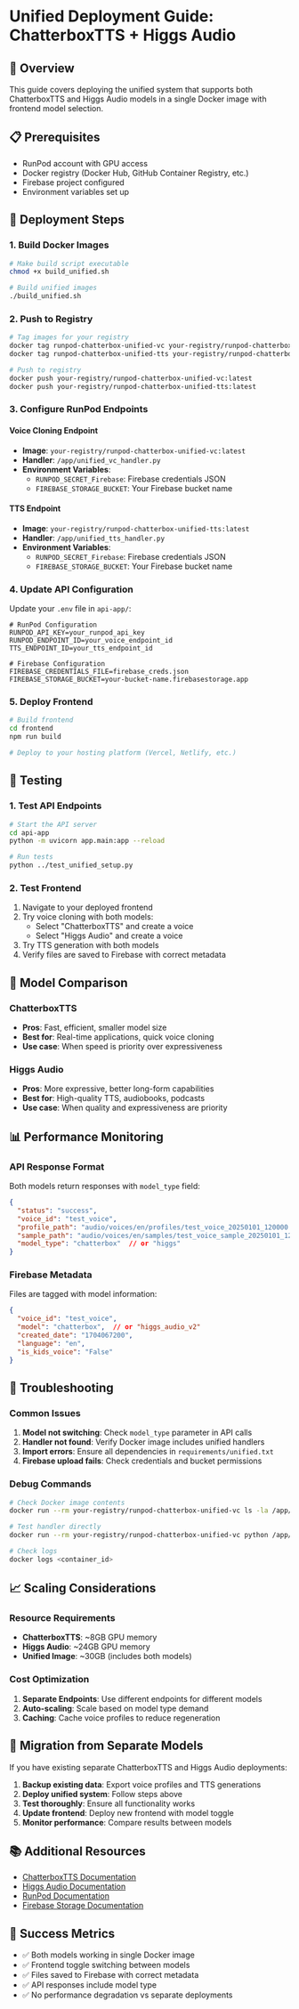 # Unified Deployment Guide: ChatterboxTTS + Higgs Audio

## 🎯 Overview

This guide covers deploying the unified system that supports both ChatterboxTTS and Higgs Audio models in a single Docker image with frontend model selection.

## 📋 Prerequisites

- RunPod account with GPU access
- Docker registry (Docker Hub, GitHub Container Registry, etc.)
- Firebase project configured
- Environment variables set up

## 🚀 Deployment Steps

### 1. Build Docker Images

```bash
# Make build script executable
chmod +x build_unified.sh

# Build unified images
./build_unified.sh
```

### 2. Push to Registry

```bash
# Tag images for your registry
docker tag runpod-chatterbox-unified-vc your-registry/runpod-chatterbox-unified-vc:latest
docker tag runpod-chatterbox-unified-tts your-registry/runpod-chatterbox-unified-tts:latest

# Push to registry
docker push your-registry/runpod-chatterbox-unified-vc:latest
docker push your-registry/runpod-chatterbox-unified-tts:latest
```

### 3. Configure RunPod Endpoints

#### Voice Cloning Endpoint
- **Image**: `your-registry/runpod-chatterbox-unified-vc:latest`
- **Handler**: `/app/unified_vc_handler.py`
- **Environment Variables**:
  - `RUNPOD_SECRET_Firebase`: Firebase credentials JSON
  - `FIREBASE_STORAGE_BUCKET`: Your Firebase bucket name

#### TTS Endpoint
- **Image**: `your-registry/runpod-chatterbox-unified-tts:latest`
- **Handler**: `/app/unified_tts_handler.py`
- **Environment Variables**:
  - `RUNPOD_SECRET_Firebase`: Firebase credentials JSON
  - `FIREBASE_STORAGE_BUCKET`: Your Firebase bucket name

### 4. Update API Configuration

Update your `.env` file in `api-app/`:

```env
# RunPod Configuration
RUNPOD_API_KEY=your_runpod_api_key
RUNPOD_ENDPOINT_ID=your_voice_endpoint_id
TTS_ENDPOINT_ID=your_tts_endpoint_id

# Firebase Configuration
FIREBASE_CREDENTIALS_FILE=firebase_creds.json
FIREBASE_STORAGE_BUCKET=your-bucket-name.firebasestorage.app
```

### 5. Deploy Frontend

```bash
# Build frontend
cd frontend
npm run build

# Deploy to your hosting platform (Vercel, Netlify, etc.)
```

## 🧪 Testing

### 1. Test API Endpoints

```bash
# Start the API server
cd api-app
python -m uvicorn app.main:app --reload

# Run tests
python ../test_unified_setup.py
```

### 2. Test Frontend

1. Navigate to your deployed frontend
2. Try voice cloning with both models:
   - Select "ChatterboxTTS" and create a voice
   - Select "Higgs Audio" and create a voice
3. Try TTS generation with both models
4. Verify files are saved to Firebase with correct metadata

## 🔧 Model Comparison

### ChatterboxTTS
- **Pros**: Fast, efficient, smaller model size
- **Best for**: Real-time applications, quick voice cloning
- **Use case**: When speed is priority over expressiveness

### Higgs Audio
- **Pros**: More expressive, better long-form capabilities
- **Best for**: High-quality TTS, audiobooks, podcasts
- **Use case**: When quality and expressiveness are priority

## 📊 Performance Monitoring

### API Response Format

Both models return responses with `model_type` field:

```json
{
  "status": "success",
  "voice_id": "test_voice",
  "profile_path": "audio/voices/en/profiles/test_voice_20250101_120000.npy",
  "sample_path": "audio/voices/en/samples/test_voice_sample_20250101_120000.mp3",
  "model_type": "chatterbox"  // or "higgs"
}
```

### Firebase Metadata

Files are tagged with model information:

```json
{
  "voice_id": "test_voice",
  "model": "chatterbox",  // or "higgs_audio_v2"
  "created_date": "1704067200",
  "language": "en",
  "is_kids_voice": "False"
}
```

## 🐛 Troubleshooting

### Common Issues

1. **Model not switching**: Check `model_type` parameter in API calls
2. **Handler not found**: Verify Docker image includes unified handlers
3. **Import errors**: Ensure all dependencies in `requirements/unified.txt`
4. **Firebase upload fails**: Check credentials and bucket permissions

### Debug Commands

```bash
# Check Docker image contents
docker run --rm your-registry/runpod-chatterbox-unified-vc ls -la /app/

# Test handler directly
docker run --rm your-registry/runpod-chatterbox-unified-vc python /app/unified_vc_handler.py

# Check logs
docker logs <container_id>
```

## 📈 Scaling Considerations

### Resource Requirements

- **ChatterboxTTS**: ~8GB GPU memory
- **Higgs Audio**: ~24GB GPU memory
- **Unified Image**: ~30GB (includes both models)

### Cost Optimization

1. **Separate Endpoints**: Use different endpoints for different models
2. **Auto-scaling**: Scale based on model type demand
3. **Caching**: Cache voice profiles to reduce regeneration

## 🔄 Migration from Separate Models

If you have existing separate ChatterboxTTS and Higgs Audio deployments:

1. **Backup existing data**: Export voice profiles and TTS generations
2. **Deploy unified system**: Follow steps above
3. **Test thoroughly**: Ensure all functionality works
4. **Update frontend**: Deploy new frontend with model toggle
5. **Monitor performance**: Compare results between models

## 📚 Additional Resources

- [ChatterboxTTS Documentation](https://github.com/your-chatterbox-repo)
- [Higgs Audio Documentation](https://github.com/chrijaque/higgs-audio)
- [RunPod Documentation](https://docs.runpod.io/)
- [Firebase Storage Documentation](https://firebase.google.com/docs/storage)

## 🎉 Success Metrics

- ✅ Both models working in single Docker image
- ✅ Frontend toggle switching between models
- ✅ Files saved to Firebase with correct metadata
- ✅ API responses include model type
- ✅ No performance degradation vs separate deployments 